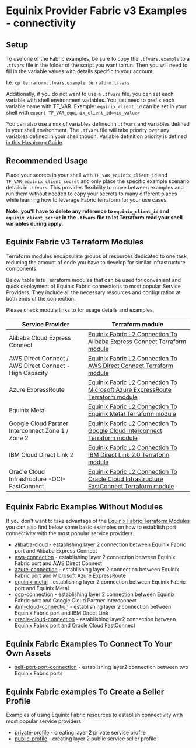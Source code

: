 # Equinix Provider Fabric v3 Examples - connectivity

## Setup

To use one of the Fabric examples, be sure to copy the `.tfvars.example`
to a `.tfvars` file in the folder of the script you want to run. Then you will
need to fill in the variable values with details specific to your account.

I.e.
`cp terraform.tfvars.example terraform.tfvars`

Additionally, if you do not want to use a `.tfvars` file, you can set each variable
with shell environment variables. You just need to prefix each variable name with TF_VAR.
Example: `equinix_client_id` can be set in your shell with `export TF_VAR_equinix_client_id=<id_value>`

You can also use a mix of variables defined in `.tfvars` and variables defined in your
shell environment. The `.tfvars` file will take priority over any variables defined in
your shell though. Variable definition priority is defined
[in this Hashicorp Guide](https://developer.hashicorp.com/terraform/language/values/variables#variable-definition-precedence).

## Recommended Usage

Place your secrets in your shell with `TF_VAR_equinix_client_id` and `TF_VAR_equinix_client_secret`
and only place the specific example scenario details in `.tfvars`. This provides flexibility to move
between examples and run them without needed to copy your secrets to many different places while
learning how to leverage Fabric terraform for your use cases.

**Note: you'll have to delete any reference to
`equinix_client_id` and `equinix_client_secret` in the `.tfvars` file to let Terraform read your shell variables
during apply.**

## Equinix Fabric v3 Terraform Modules

Terraform modules encapsulate groups of resources dedicated to one task, reducing
the amount of code you have to develop for similar infrastructure components.

Below table lists Terraform modules that can be used for convenient and
quick deployment of Equinix Fabric connections to most popular Service Providers.
They include all the necessary resources and configuration at both ends of the
connection.

Please check module links to for usage details and examples.

| Service Provider | Terraform module |
|------------------|------------------|
| Alibaba Cloud Express Connect | [Equinix Fabric L2 Connection To Alibaba Express Connect Terraform module](https://registry.terraform.io/modules/equinix-labs/fabric-connection-alibaba/equinix/latest) |
| AWS Direct Connect / AWS Direct Connect - High Capacity | [Equinix Fabric L2 Connection To AWS Direct Connect Terraform module](https://registry.terraform.io/modules/equinix-labs/fabric-connection-aws/equinix/latest) |
| Azure ExpressRoute | [Equinix Fabric L2 Connection To Microsoft Azure ExpressRoute Terraform module](https://registry.terraform.io/modules/equinix-labs/fabric-connection-azure/equinix/latest) |
| Equinix Metal | [Equinix Fabric L2 Connection To Equinix Metal Terraform module](https://registry.terraform.io/modules/equinix-labs/fabric-connection-metal/equinix/latest) |
| Google Cloud Partner Interconnect Zone 1 / Zone 2 | [Equinix Fabric L2 Connection To Google Cloud Interconnect Terraform module](https://registry.terraform.io/modules/equinix-labs/fabric-connection-gcp/equinix/latest) |
| IBM Cloud Direct Link 2 | [Equinix Fabric L2 Connection To IBM Direct Link 2.0 Terraform module](https://registry.terraform.io/modules/equinix-labs/fabric-connection-ibm/equinix/latest) |
| Oracle Cloud Infrastructure -OCI- FastConnect | [Equinix Fabric L2 Connection To Oracle Cloud Infrastructure FastConnect Terraform module](https://registry.terraform.io/modules/equinix-labs/fabric-connection-oci/equinix/latest) |

## Equinix Fabric Examples Without Modules

If you don't want to take advantage of the [Equinix Fabric Terraform Modules](#equinix-fabric-terraform-modules)
you can also find below some basic examples on how to establish port connectivity with
the most popular service providers.

* [alibaba-cloud](./alibaba-cloud-connection) - establishing layer 2 connection between
Equinix Fabric port and Alibaba Express Connect
* [aws-connection](./aws-connection) - establishing layer 2 connection between
Equinix Fabric port and AWS Direct Connect
* [azure-connection](./azure-connection) - establishing layer 2 connection between
Equinix Fabric port and Microsoft Azure ExpressRoute
* [equinix-metal](./equinix-metal-to-fabric-connection) - establishing layer 2 connection between
Equinix Fabric port and Equinix Metal
* [gcp-connection](./gcp-connection) - establishing layer 2 connection between
Equinix Fabric port and Google Cloud Partner Interconnect
* [ibm-cloud-connection](./ibm-cloud-connection) - establishing layer 2 connection
between Equinix Fabric port and IBM Direct Link
* [oracle-cloud-connection](./oracle-cloud-connection) - establishing layer2 connection
between Equinix Fabric port and Oracle Cloud FastConnect

## Equinix Fabric Examples To Connect To Your Own Assets

* [self-port-port-connection](./self-port-port-connection) - establishing layer2 connection
between two Equinix Fabric ports

## Equinix Fabric examples To Create a Seller Profile
Examples of using Equinix Fabric resources
to establish connectivity with most popular service providers

* [private-profile](./private-profile) - creating layer 2 private service  profile
* [public-profile](./public-profile) - creating layer 2 public service seller profile
